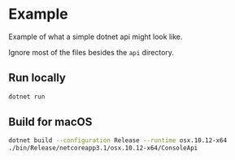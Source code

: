 # Example

Example of what a simple dotnet api might look like.

Ignore most of the files besides the `api` directory.

## Run locally

```sh
dotnet run
```

## Build for macOS

```sh
dotnet build --configuration Release --runtime osx.10.12-x64 
./bin/Release/netcoreapp3.1/osx.10.12-x64/ConsoleApi 
```
